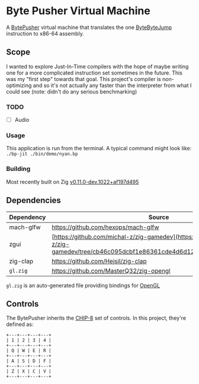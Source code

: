 # Byte Pusher Virtual Machine

A [BytePusher](https://esolangs.org/wiki/BytePusher) virtual machine that translates the one [ByteByteJump](https://esolangs.org/wiki/ByteByteJump) instruction to x86-64 assembly.

## Scope

I wanted to explore Just-In-Time compilers with the hope of maybe writing one for a more complicated instruction set sometimes in the future. This was my "first step" towards that goal. This project's compiler is non-optimizing and so it's not actually any faster than the interpreter from what I could see (note: didn't do any serious benchmarking)

### TODO

- [ ] Audio

### Usage

This application is run from the terminal. A typical command might look like: `./bp-jit ./bin/demo/nyan.bp`

### Building

Most recently built on Zig [v0.11.0-dev.1022+af197d495](https://github.com/ziglang/zig/tree/af197d495)

## Dependencies

Dependency | Source
--- | ---
mach-glfw | <https://github.com/hexops/mach-glfw>
zgui | [https://github.com/michal-z/zig-gamedev](https://github.com/michal-z/zig-gamedev/tree/cb46c095dcbf1e86361cde4d6d12ab32ef691842/libs/zgui)
zig-clap | <https://github.com/Hejsil/zig-clap>
`gl.zig` | <https://github.com/MasterQ32/zig-opengl>

`gl.zig` is an auto-generated file providing bindings for [OpenGL](https://www.opengl.org/)

## Controls

The BytePusher inherits the [CHIP-8](https://en.wikipedia.org/wiki/CHIP-8) set of controls. In this project, they're defined as:

    +---+---+---+---+
    | 1 | 2 | 3 | 4 |
    +---+---+---+---+
    | Q | W | E | R |
    +---+---+---+---+
    | A | S | D | F |
    +---+---+---+---+
    | Z | X | C | V |
    +---+---+---+---+
